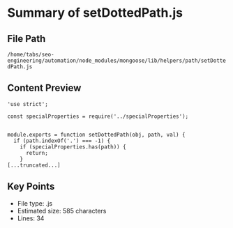 # Summary of setDottedPath.js
  
## File Path
`/home/tabs/seo-engineering/automation/node_modules/mongoose/lib/helpers/path/setDottedPath.js`

## Content Preview
```
'use strict';

const specialProperties = require('../specialProperties');


module.exports = function setDottedPath(obj, path, val) {
  if (path.indexOf('.') === -1) {
    if (specialProperties.has(path)) {
      return;
    }
[...truncated...]
```

## Key Points
- File type: .js
- Estimated size: 585 characters
- Lines: 34
